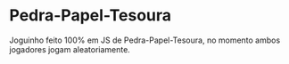 # Pedra-Papel-Tesoura
Joguinho feito 100% em JS de Pedra-Papel-Tesoura, no momento ambos jogadores jogam aleatoriamente.

